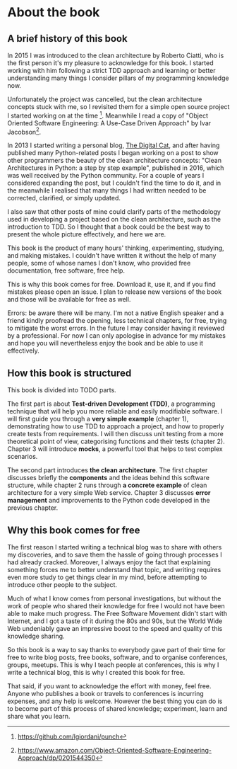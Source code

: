 # About the book

## A brief history of this book

In 2015 I was introduced to the clean architecture by Roberto Ciatti, who is the first person it's my pleasure to acknowledge for this book. I started working with him following a strict TDD approach and learning or better understanding many things I consider pillars of my programming knowledge now.

Unfortunately the project was cancelled, but the clean architecture concepts stuck with me, so I revisited them for a simple open source project I started working on at the time [^punch]. Meanwhile I read a copy of "Object Oriented Software Engineering: A Use-Case Driven Approach" by Ivar Jacobson[^ivar-jacobson-book].

[^punch]: https://github.com/lgiordani/punch
[^ivar-jacobson-book]: https://www.amazon.com/Object-Oriented-Software-Engineering-Approach/dp/0201544350

In 2013 I started writing a personal blog, [The Digital Cat](http://blog.thedigitalcatonline.com/), and after having published many Python-related posts I began working on a post to show other programmers the beauty of the clean architecture concepts: "Clean Architectures in Python: a step by step example", published in 2016, which was well received by the Python community. For a couple of years I considered expanding the post, but I couldn't find the time to do it, and in the meanwhile I realised that many things I had written needed to be corrected, clarified, or simply updated.

I also saw that other posts of mine could clarify parts of the methodology used in developing a project based on the clean architecture, such as the introduction to TDD. So I thought that a book could be the best way to present the whole picture effectively, and here we are.

This book is the product of many hours' thinking, experimenting, studying, and making mistakes. I couldn't have written it without the help of many people, some of whose names I don't know, who provided free documentation, free software, free help.

This is why this book comes for free. Download it, use it, and if you find mistakes please open an issue. I plan to release new versions of the book and those will be available for free as well.

Errors: be aware there will be many. I'm not a native English speaker and a friend kindly proofread the opening, less technical chapters, for free, trying to mitigate the worst errors. In the future I may consider having it reviewed by a professional. For now I can only apologise in advance for my mistakes and hope you will nevertheless enjoy the book and be able to use it effectively.

## How this book is structured

This book is divided into TODO parts.

The first part is about **Test-driven Development (TDD)**, a programming technique that will help you more reliable and easily modifiable software. I will first guide you through a **very simple example** (chapter 1), demonstrating how to use TDD to approach a project, and how to properly create tests from requirements. I will then discuss unit testing from a more theoretical point of view, categorising functions and their tests (chapter 2). Chapter 3 will introduce **mocks**, a powerful tool that helps to test complex scenarios.

The second part introduces **the clean architecture**. The first chapter discusses briefly the **components** and the ideas behind this software structure, while chapter 2 runs through **a concrete example** of clean architecture for a very simple Web service. Chapter 3 discusses **error management** and improvements to the Python code developed in the previous chapter.

## Why this book comes for free

The first reason I started writing a technical blog was to share with others my discoveries, and to save them the hassle of going through processes I had already cracked. Moreover, I always enjoy the fact that explaining something forces me to better understand that topic, and writing requires even more study to get things clear in my mind, before attempting to introduce other people to the subject.

Much of what I know comes from personal investigations, but without the work of people who shared their knowledge for free I would not have been able to make much progress. The Free Software Movement didn't start with Internet, and I got a taste of it during the 80s and 90s, but the World Wide Web undeniably gave an impressive boost to the speed and quality of this knowledge sharing.

So this book is a way to say thanks to everybody gave part of their time for free to write blog posts, free books, software, and to organise conferences, groups, meetups. This is why I teach people at conferences, this is why I write a technical blog, this is why I created this book for free.

That said, if you want to acknowledge the effort with money, feel free. Anyone who publishes a book or travels to conferences is incurring expenses, and any help is welcome. However the best thing you can do is to become part of this process of shared knowledge; experiment, learn and share what you learn.
